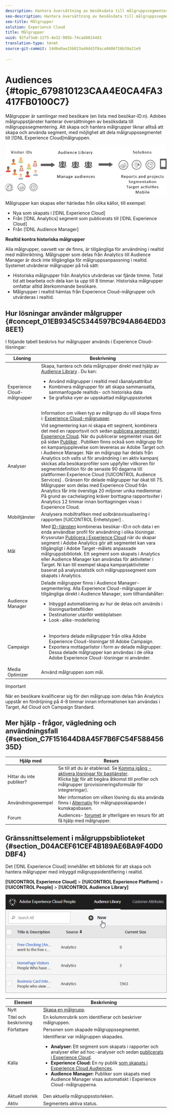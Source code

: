 ```yaml
---
description: Hantera översättning av besöksdata till målgruppssegmentering.
seo-description: Hantera översättning av besöksdata till målgruppssegmentering.
seo-title: Målgrupper
solution: Experience Cloud
title: Målgrupper
uuid: 92faf3a8-1375-4e32-905b-74cad48144d3
translation-type: tm+mt
source-git-commit: 14d6e0ae15b023ad4dd3f8aca0606f26b39a21e9

---
```



# Audiences {#topic_679810123CAA4E0CA4FA3417FB0100C7}

Målgrupper är samlingar med besökare (en lista med besökar-ID:n). Adobes målgruppstjänster hanterar översättningen av besöksdata till målgruppssegmentering. Att skapa och hantera målgrupper liknar alltså att skapa och använda segment, med möjlighet att dela målgruppssegmentet till [!DNL Experience Cloud]målgruppen.

![](assets/audiences.png)

Målgrupper kan skapas eller härledas från olika källor, till exempel:

* Nya som skapats i [!DNL Experience Cloud]
* Från [!DNL Analytics] segment som publicerats till [!DNL Experience Cloud]
* Från [!DNL Audience Manager]

**Realtid kontra historiska målgrupper**

Alla målgrupper, oavsett var de finns, är tillgängliga för användning i realtid med målinriktning. Målgrupper som delas från Analytics till Audience Manager är dock inte tillgängliga för målgruppsanpassning i realtid. Systemet utvärderar målgrupper på två sätt:

* Historiska målgrupper från Analytics utvärderas var fjärde timme. Total tid att bearbeta och dela kan ta upp till 8 timmar.  Historiska målgrupper omfattar alltid återkommande besökare.
* Målgrupper i realtid hämtas från Experience Cloud-målgrupper och utvärderas i realtid.

## Hur lösningar använder målgrupper {#concept_01EB9345C5344597BC94A864EDD38EE1}

I följande tabell beskrivs hur målgrupper används i Experience Cloud-lösningar:

| Lösning | Beskrivning |
|--- |--- |
| Experience Cloud-målgrupper | Skapa, hantera och dela målgrupper direkt med hjälp av [Audience Library](../audience-library/audience-library.md) . Du kan:<ul><li>Använd målgrupper i realtid med råanalysattribut</li><li>Kombinera målgrupper för att skapa sammansatta, sammanfogade realtids- och historiska data</li><li>Se grafiska vyer av uppskattad målgruppsstorlek</li></ul><br>Information om vilken typ av målgrupp du vill skapa finns i: [Experience Cloud-målgrupper](https://helpx.adobe.com/marketing-cloud-core/kb/People/Audience-Creation-Options.html). |
| Analyser | Vid segmentering kan ni skapa ett segment, kombinera det med en rapportsvit och sedan [publicera segmentet i Experience Cloud](../audience-library/audience-library.md). När du publicerar segmentet visas det på sidan [Publiker](../audience-library/audience-library.md) . Publiken finns också som målgrupp för en kampanjupplevelse som levereras av Adobe Target och i Audience Manager. När en målgrupp har delats från Analytics och valts ut för användning i en aktiv kampanj skickas alla besökarprofiler som uppfyller villkoren för segmentdefinition för de senaste 90 dagarna till plattformen Experience Cloud [!UICONTROL Audience Services] . Gränsen för delade målgrupper har ökat till 75. Målgrupper som delas med Experience Cloud från Analytics får inte överstiga 20 miljoner unika medlemmar. På grund av cachelagring kräver borttagna rapportsviter i Analytics 12 timmar innan borttagningen visas i Experience Cloud. |
| Mobiltjänster | Analysera mobiltrafiken med solbränsvisualisering i rapporten [!UICONTROL Enhetstyper] . |
| Mål | Med [ID-tjänsten](https://docs.adobe.com/content/help/en/id-service/using/home.html) kombineras besökar-ID:n och data i en enda användbar profil för användning i olika lösningar. Kryssrutan [Publicera i Experience Cloud](../audience-library/audience-library.md) när du skapar segment i Adobe Analytics gör att segmentet kan vara tillgängligt i Adobe Target-målets anpassade målgruppsbibliotek. Ett segment som skapats i Analytics eller Audience Manager kan användas för aktiviteter i Target.  Ni kan till exempel skapa kampanjaktiviteter baserat på analysstatistik och målgruppssegment som skapats i Analytics. |
| Audience Manager | Delade målgrupper finns i Audience Manager-segmentering. Alla Experience Cloud-målgrupper är tillgängliga direkt i Audience Manager, som tillhandahåller:<ul><li>Inbyggd automatisering av hur de delas och används i lösningsarbetsflöden</li><li>Destinationer utanför webbplatsen</li><li>Look-alike-modellering</li></ul> |
| Campaign | <ul><li>Importera delade målgrupper från olika Adobe Experience Cloud-lösningar till Adobe Campaign.</li><li>Exportera mottagarlistor i form av delade målgrupper. Dessa delade målgrupper kan användas i de olika Adobe Experience Cloud-lösningar ni använder.</li></ul> |
| Media Optimizer | Använd målgruppen som mål. |

>[!IMPORTANT]
>
>När en besökare kvalificerar sig för den målgrupp som delas från Analytics uppstår en fördröjning på 4-8 timmar innan informationen kan användas i Target, Ad Cloud och Campaign Standard.

## Mer hjälp - frågor, vägledning och användningsfall {#section_C7F151644D8A45F7B6FC54F58845635D}

| Hjälp med | Resurs |
|--- |--- |
| Hittar du inte publiker? | Se till att du är etablerad. Se [Komma igång - aktivera lösningar för bastjänster](../core-services/core-services.md).<br>Klicka [här](https://www.adobe.com/go/audiences) för att begära åtkomst till profiler och målgrupper (provisioneringsformulär för integreringar). |
| Användningsexempel | Mer information om vilken lösning du ska använda finns i [Alternativ](https://helpx.adobe.com/marketing-cloud-core/kb/People/Audience-Creation-Options.html) för målgruppsskapande i kunskapsbasen. |
| Forum | Audiences- [forumet](https://forums.adobe.com/community/experience-cloud/platform/core-services/people-service/audiences) är ytterligare en resurs för att få hjälp med målgrupper. |

## Gränssnittselement i målgruppsbiblioteket {#section_D04ACEF61CEF4B189AE6BA9F40D0DBF4}

Det [!DNL Experience Cloud] innehåller ett bibliotek för att skapa och hantera målgrupper med inbyggd målgruppsidentifiering i realtid.

**[!UICONTROL Experience Cloud]** > **[!UICONTROL Experience Platform]** > **[!UICONTROL People]** > **[!UICONTROL Audience Library]**

![](assets/audience_library.png)

| Element | Beskrivning |
|--- |--- |
| Nytt | [Skapa en målgrupp](../audience-library/audience-library.md). |
| Titel och beskrivning | En kolumnrubrik som identifierar och beskriver målgruppen. |
| Författare | Personen som skapade målgruppssegmentet. |
| Källa | Identifierar var målgruppen skapades.<ul><li>**Analyser:** Ett segment som skapats i rapporter och analyser eller ad hoc-analyser och sedan [publicerats i Experience Cloud](../audience-library/audience-library.md).</li><li>**Experience Cloud:** En ny publik [som skapats i Experience Cloud Audiences](../audience-library/audience-library.md).</li><li>**Audience Manager:** Publiker som skapats med Audience Manager visas automatiskt i Experience Cloud-målgrupperna.</li></ul> |
| Aktuell storlek | Den aktuella målgruppsstorleken. |
| Aktiv | Segmentets aktiva status. |
